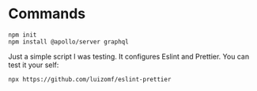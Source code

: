 #  Commands

```
npm init
npm install @apollo/server graphql
```

Just a simple script I was testing. It configures Eslint and Prettier. You can test it your self:

```
npx https://github.com/luizomf/eslint-prettier
```
